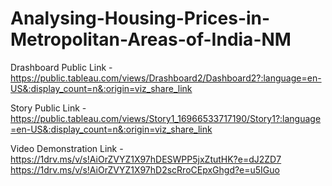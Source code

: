 # Analysing-Housing-Prices-in-Metropolitan-Areas-of-India-NM


Drashboard Public Link - https://public.tableau.com/views/Drashboard2/Dashboard2?:language=en-US&:display_count=n&:origin=viz_share_link

Story Public Link - https://public.tableau.com/views/Story1_16966533717190/Story1?:language=en-US&:display_count=n&:origin=viz_share_link

Video Demonstration Link - https://1drv.ms/v/s!AiOrZVYZ1X97hDESWPP5jxZtutHK?e=dJ2ZD7  https://1drv.ms/v/s!AiOrZVYZ1X97hD2scRroCEpxGhgd?e=u5IGuo

                           
